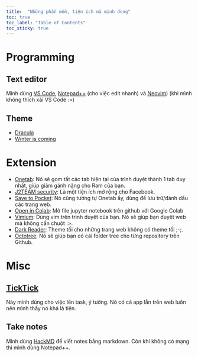 ```yaml
---
title:  "Những phần mềm, tiện ích mà mình dùng"
toc: true
toc_label: "Table of Contents"
toc_sticky: true
---
```


# Programming
## Text editor
Mình dùng [VS Code](https://code.visualstudio.com/), [Notepad++](https://notepad-plus-plus.org/) (cho việc edit nhanh) và [Neovim](https://neovim.io/)) (khi mình không thích xài VS Code :>)

## Theme
- [Dracula](https://draculatheme.com/)
- [Winter is coming](https://marketplace.visualstudio.com/items?itemName=johnpapa.winteriscoming)

# Extension
- [Onetab](https://www.one-tab.com/): Nó sẽ gom tất các tab hiện tại của trình duyệt thành 1 tab duy nhất, giúp giảm gánh nặng cho Ram của bạn.
- [J2TEAM security](https://chrome.google.com/webstore/detail/j2team-security/hmlcjjclebjnfohgmgikjfnbmfkigocc): Là một tiện ích mở rộng cho Facebook.
- [Save to Pocket](https://chrome.google.com/webstore/detail/save-to-pocket/niloccemoadcdkdjlinkgdfekeahmflj): Nó cũng tương tự Onetab ấy, dùng để lưu trữ/đánh dấu các trang web.
- [Open in Colab](https://chrome.google.com/webstore/detail/open-in-colab/iogfkhleblhcpcekbiedikdehleodpjo): Mở file jupyter notebook trên github với Google Colab
- [Vimium](https://vimium.github.io/): Dùng vim trên trình duyệt của bạn. Nó sẽ giúp bạn duyệt web mà không cần chuột :>.
- [Dark Reader](https://darkreader.org/): Theme tối cho những trang web không có theme tối ;-;.
- [Octotree](https://www.octotree.io/): Nó sẽ giúp bạn có cái folder tree cho từng repository trên Github.


# Misc

## [TickTick](https://ticktick.com/)
Này mình dùng cho việc lên task, ý tưởng. Nó có cả app lẫn trên web luôn nên mình thấy nó khá là tiện.
 

## Take notes
Mình dùng [HackMD](https://hackmd.io/) để viết notes bằng markdown. Còn khi không có mạng thì mình dùng Notepad++.
